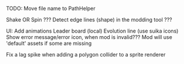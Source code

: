 ﻿TODO:
Move file name to PathHelper

Shake OR Spin ???
Detect edge lines (shape) in the modding tool ???

UI:
Add animations
Leader board (local)
Evolution line (use suika icons)
Show error message/error icon, when mod is invalid??? Mod will use 'default' assets if some are missing


Fix a lag spike when adding a polygon collider to a sprite renderer